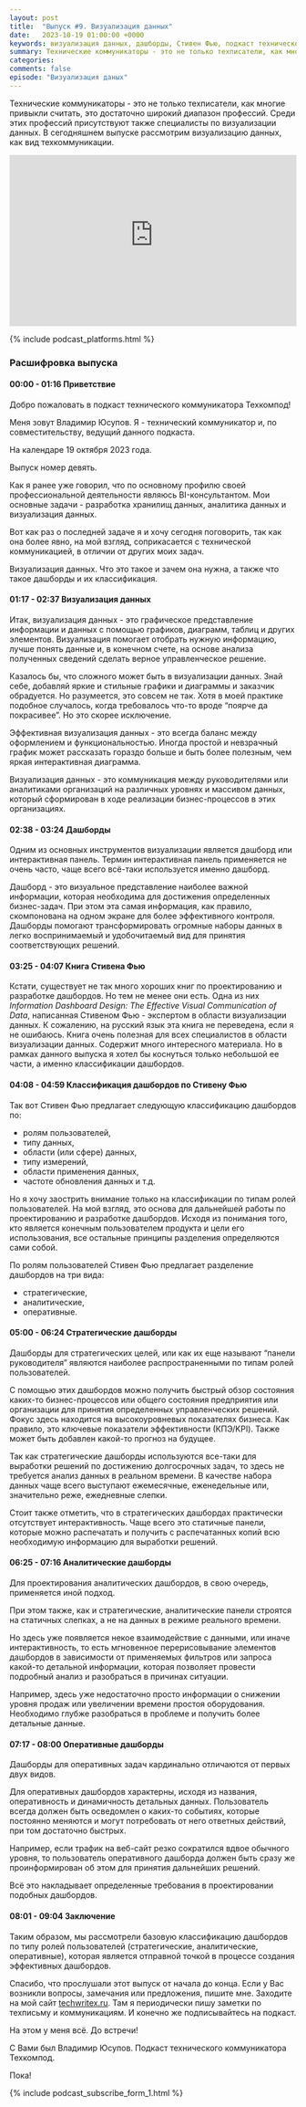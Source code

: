 ```yaml
---
layout: post
title:  "Выпуск #9. Визуализация данных"
date:   2023-10-19 01:00:00 +0000
keywords: визуализация данных, дашборды, Стивен Фью, подкаст технического коммуникатора, техкомпод, Information Dashboard Design The Effective Visual Communication of Data, Stephen Few
summary: Технические коммуникаторы - это не только техписатели, как многие привыкли считать, это достаточно широкий диапазон профессий. Среди этих профессий присутствуют также специалисты по визуализации данных. В  сегодняшнем выпуске рассмотрим визуализацию данных, как вид техкоммуникации.
categories: 
comments: false
episode: "Визуализация даных"
---
```


Технические коммуникаторы - это не только техписатели, как многие привыкли считать, это достаточно широкий диапазон профессий. Среди этих профессий присутствуют также специалисты по визуализации данных. В  сегодняшнем выпуске рассмотрим визуализацию данных, как вид техкоммуникации. 

<!--more-->

<iframe src="https://techcommpod.s3.eu-north-1.amazonaws.com/pages/episode_009/index.html" height="300px" width="100%" frameborder="no" scrolling="no" seamless></iframe> 

{% include podcast_platforms.html %}

### Расшифровка выпуска

#### 00:00 - 01:16 Приветствие

Добро пожаловать в подкаст технического коммуникатора Техкомпод!

Меня зовут Владимир Юсупов. Я - технический коммуникатор и, по совместительству, ведущий данного подкаста.

На календаре 19 октября 2023 года. 

Выпуск номер девять.

Как я ранее уже говорил, что по основному профилю своей профессиональной деятельности являюсь BI-консультантом. Мои основные задачи - разработка хранилищ данных, аналитика данных и визуализация данных.

Вот как раз о последней задаче я и хочу сегодня поговорить, так как она более явно, на мой взгляд, соприкасается с технической коммуникацией, в отличии от других моих задач.

Визуализация данных. Что это такое и зачем она нужна, а также что такое дашборды и их классификация. 

#### 01:17 - 02:37 Визуализация данных

Итак, визуализация данных - это графическое представление информации и данных с помощью графиков, диаграмм, таблиц и других элементов. Визуализация помогает отобрать нужную информацию, лучше понять данные и, в конечном счете, на основе анализа полученных сведений сделать верное управленческое решение. 

Казалось бы, что сложного может быть в визуализации данных. Знай себе, добавляй яркие и стильные графики и диаграммы и заказчик обрадуется. Но разумеется, это совсем не так. Хотя в моей практике подобное случалось, когда требовалось что-то вроде “поярче да покрасивее”. Но это скорее исключение.

Эффективная визуализация данных - это всегда баланс между оформлением и функциональностью. Иногда простой и невзрачный график может рассказать гораздо больше и быть более полезным, чем яркая интерактивная диаграмма. 

Визуализация данных - это коммуникация между руководителями или аналитиками организаций на различных уровнях и массивом данных, который сформирован в ходе реализации бизнес-процессов в этих организациях. 

#### 02:38 - 03:24 Дашборды

Одним из основных инструментов визуализации является дашборд или интерактивная панель. Термин интерактивная панель применяется не очень часто, чаще всего всё-таки используется именно дашборд. 

Дашборд -  это визуальное представление наиболее важной информации, которая необходима для достижения определенных бизнес-задач. При этом эта самая информация, как правило, скомпонована на одном экране для более эффективного контроля. Дашборды помогают трансформировать огромные наборы данных в легко воспринимаемый и удобочитаемый вид для принятия соответствующих решений.

#### 03:25 - 04:07 Книга Стивена Фью

Кстати, существует не так много хороших книг по проектированию и разработке дашбордов. Но тем не менее они есть. Одна из них *Information Dashboard Design: The Effective Visual Communication of Data*, написанная Стивеном Фью - экспертом в области визуализации данных. К сожалению, на русский язык эта книга не переведена, если я не ошибаюсь. Книга очень полезная для всех специалистов в области визуализации данных. Содержит много интересного материала. Но в рамках данного выпуска я хотел бы коснуться только небольшой ее части, а именно классификации дашбордов.

#### 04:08 - 04:59 Классификация дашбордов по Стивену Фью

Так вот Стивен Фью предлагает следующую классификацию дашбордов по:

- ролям пользователей,
- типу данных,
- области (или сфере) данных,
- типу измерений,
- области применения данных,
- частоте обновления данных и т.д.

Но я хочу заострить внимание только на классификации по типам ролей пользователей. На мой взгляд, это основа для дальнейшей работы по проектированию и разработке дашбордов. Исходя из понимания того, кто является конечным пользователем продукта и цели его использования, все остальные принципы разделения определяются сами собой.

По ролям пользователей Стивен Фью предлагает разделение дашбордов на три вида:

- стратегические,
- аналитические,
- оперативные. 

#### 05:00 - 06:24 Стратегические дашборды

Дашборды для стратегических целей, или как их еще называют “панели руководителя” являются наиболее распространенными по типам ролей пользователей. 

С помощью этих дашбордов можно получить быстрый обзор состояния каких-то бизнес-процессов или общего состояния предприятия или организации для принятия определенных управленческих решений. Фокус здесь находится на высокоуровневых показателях бизнеса. Как правило, это ключевые показатели эффективности (КПЭ/KPI). Также может быть добавлен какой-то прогноз на будущее. 

Так как стратегические дашборды используются все-таки для выработки решений по достижению долгосрочных задач, то здесь не требуется анализ данных в реальном времени. В качестве набора данных чаще всего выступают ежемесячные, еженедельные или, значительно реже, ежедневные слепки. 

Стоит также отметить, что в стратегических дашбордах практически отсутствует интерактивность. Чаще всего это статичные панели, которые можно распечатать и получить с распечатанных копий всю необходимую информацию для выработки решений.

#### 06:25 - 07:16 Аналитические дашборды

Для проектирования аналитических дашбордов, в свою очередь, применяется иной подход. 

При этом также, как и стратегические, аналитические панели строятся на статичных слепках, а не на данных в режиме реального времени. 

Но здесь уже появляется некое взаимодействие с данными, или иначе интерактивность, то есть мгновенное перерисовывание элементов дашбордов в зависимости от применяемых фильтров или запроса какой-то детальной информации, которая позволяет провести подробный анализ и разобраться в причинах ситуации. 

Например, здесь уже недостаточно просто информации о снижении уровня продаж или увеличении времени простоя оборудования. Необходимо глубже разобраться в проблеме и получить более детальные данные.

#### 07:17 - 08:00 Оперативные дашборды

Дашборды для оперативных задач кардинально отличаются от первых двух видов. 

Для оперативных дашбордов характерны, исходя из названия, оперативность и динамичность детальных данных. Пользователь всегда должен быть осведомлен о каких-то событиях, которые постоянно меняются и могут потребовать от него ответных действий, при том достаточно быстрых. 

Например, если трафик на веб-сайт резко сократился вдвое обычного уровня, то пользователь оперативного дашборда должен быть сразу же проинформирован об этом для принятия дальнейших решений. 

Всё это накладывает определенные требования в проектировании подобных дашбордов.

#### 08:01 - 09:04 Заключение

Таким образом, мы рассмотрели базовую классификацию дашбордов по типу ролей пользователей (стратегические, аналитические, оперативные), которая является отправной точкой в процессе создания эффективных дашбордов.

Спасибо, что прослушали этот выпуск от начала до конца. Если у Вас возникли вопросы, замечания или предложения, пишите мне. Заходите на мой сайт [techwritex.ru](https://techwritex.ru/). Там я периодически пишу заметки по техписьму и коммуникациям. И конечно же подписывайтесь на подкаст.

На этом у меня всё. До встречи!

С Вами был Владимир Юсупов. Подкаст технического коммуникатора Техкомпод. 

Пока!

{% include podcast_subscribe_form_1.html %}